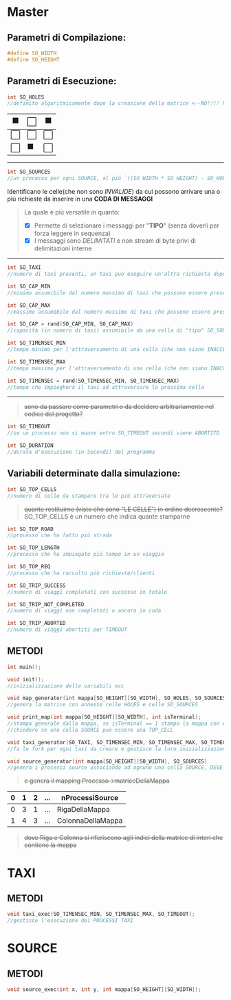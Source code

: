 # Master

## Parametri di Compilazione:
```c
#define SO_WIDTH
#define SO_HEIGHT
```

## Parametri di Esecuzione:
```c
int SO_HOLES
//definito algoritmicamente dopo la creazione della matrice <--NO!!!! PASSATO COME PARAMETRO DI ESECUZIONE
```
⬛|⬜|⬛
-|-|-
⬜|⬜|⬜
⬜|⬛|⬜

***

```c
int SO_SOURCES
//un processo per ogni SOURCE, al più `((SO_WIDTH * SO_HEIGHT) - SO_HOLES)`
```

Identificano le celle(che non sono *INVALIDE*) da cui possono arrivare una o più richieste da inserire in una **CODA DI MESSAGGI**

> La quale è più versatile in quanto:
> - [x] Permette di selezionare i messaggi per "**TIPO**" (senza doverli per forza leggere in sequenza)
> - [x] I messaggi sono *DELIMITATI* e non stream di byte privi di delimitazioni interne

***

```c
int SO_TAXI
//numero di taxi presenti, un taxi può eseguire un'altra richiesta dopo averne terminata una
```

```c
int SO_CAP_MIN
//minimo assumibile dal numero massimo di taxi che possono essere presenti in una cella contemporaneamente
```

```c
int SO_CAP_MAX
//massimo assumibile dal numero massimo di taxi che possono essere presenti in una cella contemporaneamente
```

```c
int SO_CAP = rand(SO_CAP_MIN, SO_CAP_MAX)
//capacità (in numero di taxi) assumibile da una cella di "tipo" SO_SOURCES
```

```c
int SO_TIMENSEC_MIN
//tempo minimo per l'attraversamento di una cella (che non siano INACCESSIBILI)
```

```c
int SO_TIMENSEC_MAX
//tempo massimo per l'attraversamento di una cella (che non siano INACCESSIBILI)
```

```c
int SO_TIMENSEC = rand(SO_TIMENSEC_MIN, SO_TIMENSEC_MAX)
//tempo che impiegherà il taxi ad attraversare la prossima cella 
```

***

> ~~sono da passare come parametri o da decidere arbitrariamente nel codice del progetto?~~

```c
int SO_TIMEOUT
//se un processo non si muove entro SO_TIMEOUT secondi viene ABORTITO
```

```c
int SO_DURATION
//durata d'esecuzione (in Secondi) del programma
```
## Variabili determinate dalla simulazione:

```c
int SO_TOP_CELLS
//numero di celle da stampare tra le più attraversate
```
> ~~quante restituirne (visto che sono "LE CELLE") in ordine decrescente?~~ SO_TOP_CELLS è un numero che indica quante stamparne

```c
int SO_TOP_ROAD
//processo che ha fatto più strada
```

```c
int SO_TOP_LENGTH
//processo che ha impiegato più tempo in un viaggio
```

```c
int SO_TOP_REQ
//processo che ha raccolto più richieste/clienti
```

```c
int SO_TRIP_SUCCESS
//numero di viaggi completati con successo in totale
```

```c
int SO_TRIP_NOT_COMPLETED
//numero di viaggi non completati o ancora in coda
```

```c
int SO_TRIP_ABORTED
//numero di viaggi abortiti per TIMEOUT
```

## METODI
```c
int main();
```
```c
void init(); 
//inizializzazione delle variabili ecc
```
```c
void map_generator(int mappa[SO_HEIGHT][SO_WIDTH], SO_HOLES, SO_SOURCES); 
//genera la matrice con annesse celle HOLES e celle SO_SOURCES
```
```c
void print_map(int mappa[SO_HEIGHT][SO_WIDTH], int isTerminal);
//stampa generale dalla mappa, se isTerminal == 1 stampo la mappa con evidenziate SOURCES e SO_TOP_CELLS
//chiedere se una cella SOURCE può essere una TOP_CELL 
```
```c
void taxi_generator(SO_TAXI, SO_TIMENSEC_MIN, SO_TIMENSEC_MAX, SO_TIMEOUT);
//fa le fork per ogni taxi da creare e gestisce la loro inizializzazione, chiama taxi_exec(SO_TIMENSEC_MIN, SO_TIMENSEC_MAX, SO_TIMEOUT);
```
```c
void source_generator(int mappa[SO_HEIGHT][SO_WIDTH], SO_SOURCES)
//genera i processi source associando ad ognuno una cella SOURCE, DEVE passare durante il fork del nuovo processo source, anche la coppia [riga][col] associata al processo appena forkato source
```

> ~~e genera il mapping Processo->matriceDellaMappa~~

0|1|2|...|nProcessiSource
-|-|-|---|---------------
0|3|1|...|RigaDellaMappa
1|4|3|...|ColonnaDellaMappa

> ~~dove Riga e Colonna si riferiscono agli indici della matrice di interi che contiene la mappa~~

# TAXI

## METODI

```c
void taxi_exec(SO_TIMENSEC_MIN, SO_TIMENSEC_MAX, SO_TIMEOUT);
//gestisce l'esecuzione dei PROCESSI TAXI
```

# SOURCE

## METODI

```c
void source_exec(int x, int y, int mappa[SO_HEIGHT][SO_WIDTH]);
```
